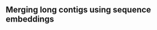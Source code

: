 ## Merging long contigs using sequence embeddings
<!-- In order to run this code you need to install: -->





